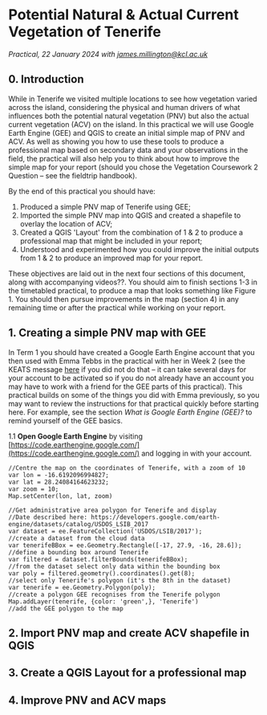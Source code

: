 # Potential Natural & Actual Current Vegetation of Tenerife
_Practical, 22 January 2024 with [james.millington@kcl.ac.uk](mailto:james.millington@kcl.ac.uk)_

## 0. Introduction

While in Tenerife we visited multiple locations to see how vegetation varied across the island, considering the physical and human drivers of what influences both the potential natural vegetation (PNV) but also the actual current vegetation (ACV) on the island. In this practical we will use Google Earth Engine (GEE) and QGIS to create an initial simple map of PNV and ACV. As well as showing you how to use these tools to produce a professional map based on secondary data and your observations in the field, the practical will also help you to think about how to improve the simple map for your report (should you chose the Vegetation Coursework 2 Question – see the fieldtrip handbook).

By the end of this practical you should have:

1. Produced a simple PNV map of Tenerife using GEE;
2. Imported the simple PNV map into QGIS and created a shapefile to overlay the location of ACV;
3. Created a QGIS 'Layout' from the combination of 1 & 2 to produce a professional map that might be included in your report;
4. Understood and experimented how you could improve the initial outputs from 1 & 2 to produce an improved map for your report.

These objectives are laid out in the next four sections of this document, along with accompanying videos??. You should aim to finish sections 1-3 in the timetabled practical, to produce a map that looks something like Figure 1. You should then pursue improvements in the map (section 4) in any remaining time or after the practical while working on your report.

## 1. Creating a simple PNV map with GEE

In Term 1 you should have created a Google Earth Engine account that you then used with Emma Tebbs in the practical with her in Week 2 (see the KEATS message [here](https://keats.kcl.ac.uk/mod/forum/discuss.php?d=610870) if you did not do that – it can take several days for your account to be activated so if you do not already have an account you may have to work with a friend for the GEE parts of this practical). This practical builds on some of the things you did with Emma previously, so you may want to review the instructions for that practical quickly before starting here. For example, see the section _What is Google Earth Engine (GEE)?_ to remind yourself of the GEE basics.

  1.1 **Open Google Earth Engine** by visiting [https://code.earthengine.google.com/](https://code.earthengine.google.com/) and logging in with your account.


    //Centre the map on the coordinates of Tenerife, with a zoom of 10
    var lon = -16.6192096994827;
    var lat = 28.24084164623232;
    var zoom = 10;
    Map.setCenter(lon, lat, zoom)

    //Get administrative area polygon for Tenerife and display
    //Date described here: https://developers.google.com/earth-engine/datasets/catalog/USDOS_LSIB_2017
    var dataset = ee.FeatureCollection('USDOS/LSIB/2017');              //create a dataset from the cloud data
    var tenerifeBBox = ee.Geometry.Rectangle([-17, 27.9, -16, 28.6]);   //define a bounding box around Tenerife
    var filtered = dataset.filterBounds(tenerifeBBox);                  //from the dataset select only data within the bounding box
    var poly = filtered.geometry().coordinates().get(8);                //select only Tenerife's polygon (it's the 8th in the dataset) 
    var tenerife = ee.Geometry.Polygon(poly);                           //create a polygon GEE recognises from the Tenerife polygon 
    Map.addLayer(tenerife, {color: 'green',}, 'Tenerife')               //add the GEE polygon to the map


## 2. Import PNV map and create ACV shapefile in QGIS

## 3. Create a QGIS Layout for a professional map

## 4. Improve PNV and ACV maps
